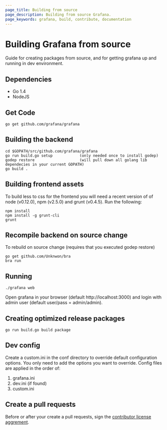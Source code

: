 ```yaml
---
page_title: Building from source
page_description: Building from source Grafana.
page_keywords: grafana, build, contribute, documentation
---
```


# Building Grafana from source

Guide for creating packages from source, and for getting grafana up and running in
dev environment.

## Dependencies

- Go 1.4
- NodeJS

## Get Code

```
go get github.com/grafana/grafana
```

## Building the backend
```
cd $GOPATH/src/github.com/grafana/grafana
go run build.go setup            (only needed once to install godep)
godep restore                    (will pull down all golang lib dependecies in your current GOPATH)
go build .
```

## Building frontend assets

To build less to css for the frontend you will need a recent version of of node (v0.12.0),
npm (v2.5.0) and grunt (v0.4.5). Run the following:

```
npm install
npm install -g grunt-cli
grunt
```

## Recompile backend on source change
To rebuild on source change (requires that you executed godep restore)
```
go get github.com/Unknwon/bra
bra run
```

## Running
```
./grafana web
```

Open grafana in your browser (default http://localhost:3000) and login with admin user (default user/pass = admin/admin).

## Creating optimized release packages
```
go run build.go build package
```

## Dev config

Create a custom.ini in the conf directory to override default configuration options.
You only need to add the options you want to override. Config files are applied in the order of:

1. grafana.ini
2. dev.ini (if found)
3. custom.ini

## Create a pull requests

Before or after your create a pull requests, sign the [contributor license aggrement](/docs/contributing/cla.html).

